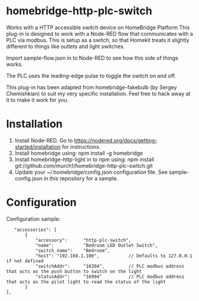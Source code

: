 # homebridge-http-plc-switch

Works with a HTTP accessible switch device on HomeBridge Platform
This plug-in is designed to work with a Node-RED flow that communicates with a PLC via modbus. 
This is setup as a switch, so that Homekit treats it slightly different to things like outlets and light switches.

Import sample-flow.json in to Node-RED to see how this side of things works.

The PLC uses the leading-edge pulse to toggle the switch on and off.

This plug-in has been adapted from homebridge-fakebulb (by Sergey Chemishkian) to suit my very specific installation. Feel free to hack away at it to make it work for you.

# Installation

1. Install Node-RED. Go to https://nodered.org/docs/getting-started/installation for instructions.
2. Install homebridge using: npm install -g homebridge
2. Install homebridge-http-light in to npm using: npm install git://github.com/murch1/homebridge-http-plc-switch.git
3. Update your ~/.homebridge/config.json configuration file. See sample-config.json in this repository for a sample. 

# Configuration

Configuration sample:

 ```
    "accessories": [
        {
            "accessory":      "http-plc-switch",
            "name":           "Bedroom LED Outlet Switch",
            "switch_name":    "Bedroom",
            "host": "192.168.1.100",           // Defaults to 127.0.0.1 if not defined
            "switchAddr":     "16394",         // PLC modbus address that acts as the push button to switch on the light
            "statusAddr":     "16994"          // PLC modbus address that acts as the pilot light to read the status of the light
        }
],

```
